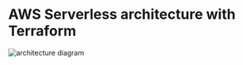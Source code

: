 # AWS Serverless architecture with Terraform

![architecture diagram](https://i.imgur.com/sRt1bny.png)
